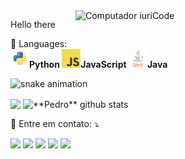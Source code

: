<img src="https://raw.githubusercontent.com/MicaelliMedeiros/micaellimedeiros/master/image/computer-illustration.png" min-width="400px" max-width="400px" width="400px" align="right" alt="Computador iuriCode">

<p align="left"> 
  Hello there
</p>

<p align="left">
  🦄 Languages: <strong><br><code><img height="30" src="https://raw.githubusercontent.com/github/explore/80688e429a7d4ef2fca1e82350fe8e3517d3494d/topics/python/python.png"></code>Python  <code><img height="30" src="https://raw.githubusercontent.com/github/explore/80688e429a7d4ef2fca1e82350fe8e3517d3494d/topics/javascript/javascript.png"></code>JavaScript  <code><img height="30" src="https://raw.githubusercontent.com/github/explore/80688e429a7d4ef2fca1e82350fe8e3517d3494d/topics/java/java.png"></code>Java  </strong>
  
  
</p>

  ![snake animation](https://github.com/phenriquep00/phenriquep00/blob/output/github-contribution-grid-snake2.svg)

  <img align="center" src="https://github-readme-stats.vercel.app/api/top-langs/?username=phenriquep00&theme=dracula&hide_langs_below=1" />


 <img align="center" src="https://github-readme-stats.vercel.app/api?username=phenriquep00&show_icons=true&theme=dracula&line_height=27" alt="**Pedro** github stats"/>


<p align="left">
  💌 Entre em contato: ⤵️
</p>

<p align="left">
  <a href="#" alt="Gmail">
  <img src="https://img.shields.io/badge/-Gmail-FF0000?style=flat-square&labelColor=FF0000&logo=gmail&logoColor=white&link=LINK-DO-SEU-EMAIL" /></a>

  <a href="https://www.linkedin.com/in/pedro-lima-255a33223/" alt="Linkedin">
  <img src="https://img.shields.io/badge/-Linkedin-0e76a8?style=flat-square&logo=Linkedin&logoColor=white&link=https://www.linkedin.com/in/pedro-lima-255a33223/" /></a>

  <a href="https://wa.me/qr/6NRFBITC6GJMI1" alt="WhatsApp">
  <img src="https://img.shields.io/badge/-WhatsApp-25d366?style=flat-square&labelColor=25d366&logo=whatsapp&logoColor=white&link=https://wa.me/qr/6NRFBITC6GJMI1"/></a>

  <a href="https://www.facebook.com/pedro.henriquefonseca.925" alt="Facebook">
  <img src="https://img.shields.io/badge/-Facebook-3b5998?style=flat-square&labelColor=3b5998&logo=facebook&logoColor=white&link=LINK-DO-SEU-FACEBOOK"/></a>

  <a href="https://www.instagram.com/im.pedrooo/" alt="Instagram">
  <img src="https://img.shields.io/badge/-Instagram-DF0174?style=flat-square&labelColor=DF0174&logo=instagram&logoColor=white&link=LINK-DO-SEU-INSTAGRAM"/></a>
</p>  
